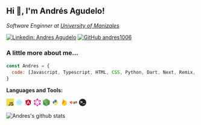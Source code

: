 <h2> Hi 👋, I'm Andrés Agudelo!</h2>
<p><em>Software Enginner at <a href="http://www.umanizales.edu.co">University of Manizales</a>
</em></p>

[![Linkedin: Andres Agudelo](https://img.shields.io/badge/-andresagudelo-blue?style=flat-square&logo=Linkedin&logoColor=white&link=john-alexander-agudelo-g-43487363)](https://www.linkedin.com/in/andrés-agudelo-b393aa152)
[![GitHub andres1006](https://img.shields.io/github/followers/johnaagudelo0820?label=follow&style=social)](https://github.com/andres1006)


### A little more about me...

```javascript
const Andres = {
  code: [Javascript, Typescript, HTML, CSS, Python, Dart, Next, Remix, React ],
}
```
**Languages and Tools:**

<code><img height="20" src="https://raw.githubusercontent.com/github/explore/80688e429a7d4ef2fca1e82350fe8e3517d3494d/topics/javascript/javascript.png"></code>
<code><img height="20" src="https://raw.githubusercontent.com/github/explore/80688e429a7d4ef2fca1e82350fe8e3517d3494d/topics/react/react.png"></code>
<code><img height="20" src="https://raw.githubusercontent.com/github/explore/80688e429a7d4ef2fca1e82350fe8e3517d3494d/topics/angular/angular.png"></code>
<code><img height="20" src="https://raw.githubusercontent.com/github/explore/5c058a388828bb5fde0bcafd4bc867b5bb3f26f3/topics/graphql/graphql.png"></code>
<code><img height="20" src="https://raw.githubusercontent.com/github/explore/80688e429a7d4ef2fca1e82350fe8e3517d3494d/topics/nodejs/nodejs.png"></code>
<code><img height="20" src="https://raw.githubusercontent.com/github/explore/80688e429a7d4ef2fca1e82350fe8e3517d3494d/topics/python/python.png"></code>
<code><img height="20" src="https://raw.githubusercontent.com/github/explore/80688e429a7d4ef2fca1e82350fe8e3517d3494d/topics/firebase/firebase.png"></code>
<code><img height="20" src="https://raw.githubusercontent.com/github/explore/80688e429a7d4ef2fca1e82350fe8e3517d3494d/topics/git/git.png"></code>
<code><img height="20" src="https://raw.githubusercontent.com/github/explore/80688e429a7d4ef2fca1e82350fe8e3517d3494d/topics/terminal/terminal.png"></code>

![Andres's github stats](https://github-readme-stats.vercel.app/api?username=andres1006&show_icons=true&hide_border=true)

